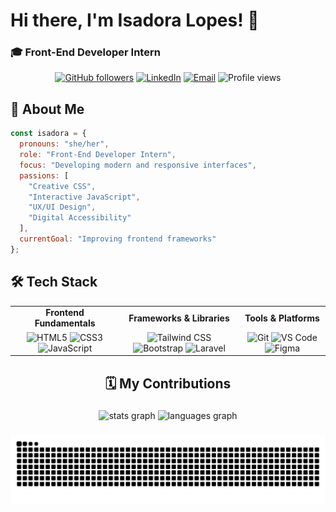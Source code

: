 # Hi there, I'm Isadora Lopes! 👋

### 🎓 Front-End Developer Intern

<div align="center">

[![GitHub followers](https://img.shields.io/github/followers/isahlopess?style=social&label=Follow&logo=github)](https://github.com/isahlopess)
[![LinkedIn](https://img.shields.io/badge/LinkedIn-Connect-blue?style=flat&logo=linkedin)](https://linkedin.com/in/isahlopesss)
[![Email](https://img.shields.io/badge/📧-Contact%20me-green?style=flat)](mailto:isadorafl05@gmail.com)
<img src="https://komarev.com/ghpvc/?username=ArthurTschinkel&color=blueviolet" alt="Profile views"/>

</div>

## 🚀 About Me

```javascript
const isadora = {
  pronouns: "she/her",
  role: "Front-End Developer Intern",
  focus: "Developing modern and responsive interfaces",
  passions: [
    "Creative CSS",
    "Interactive JavaScript", 
    "UX/UI Design",
    "Digital Accessibility"
  ],
  currentGoal: "Improving frontend frameworks"
};
```

## 🛠️ Tech Stack
<table>
<tr>
<td align="center"><strong>Frontend Fundamentals</strong></td>
<td align="center"><strong>Frameworks & Libraries</strong></td>
<td align="center"><strong>Tools & Platforms</strong></td>
</tr>
<tr>
<td align="center">
<img src="https://img.shields.io/badge/HTML5-E34F26?style=for-the-badge&logo=html5&logoColor=white" alt="HTML5">
<img src="https://img.shields.io/badge/CSS3-1572B6?style=for-the-badge&logo=css3&logoColor=white" alt="CSS3">
<img src="https://img.shields.io/badge/JavaScript-F7DF1E?style=for-the-badge&logo=javascript&logoColor=black" alt="JavaScript">
</td>
<td align="center">
<img src="https://img.shields.io/badge/Tailwind_CSS-38B2AC?style=for-the-badge&logo=tailwind-css&logoColor=white" alt="Tailwind CSS">
<img src="https://img.shields.io/badge/Bootstrap-563D7C?style=for-the-badge&logo=bootstrap&logoColor=white" alt="Bootstrap">
<img src="https://img.shields.io/badge/Laravel-FF2D20?style=for-the-badge&logo=laravel&logoColor=white" alt="Laravel">
</td>
<td align="center">
<img src="https://img.shields.io/badge/Git-F05032?style=for-the-badge&logo=git&logoColor=white" alt="Git">
<img src="https://img.shields.io/badge/VS_Code-007ACC?style=for-the-badge&logo=visual-studio-code&logoColor=white" alt="VS Code">
<img src="https://img.shields.io/badge/Figma-F24E1E?style=for-the-badge&logo=figma&logoColor=white" alt="Figma">
</td>
</tr>
</table>

<div align="center">
  
## 🗓️ My Contributions
###

<div align="center">
  <img src="https://github-readme-stats.vercel.app/api?username=isahlopess&hide_title=false&hide_rank=false&show_icons=true&include_all_commits=true&disable_animations=false&theme=dracula&locale=en&hide_border=false" height="150" alt="stats graph"  />
  <img src="https://github-readme-stats.vercel.app/api/top-langs?username=isahlopess&locale=en&hide_title=false&layout=compact&card_width=320&langs_count=5&theme=dracula&hide_border=false" height="150" alt="languages graph"  />
</div>

###

<div align="center">
<img src="https://raw.githubusercontent.com/isahlopess/isahlopess/output/snake.svg" alt="Snake animation" />
</div>

